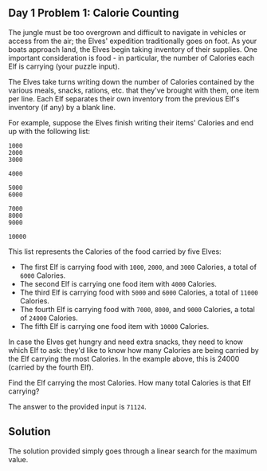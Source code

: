 ## Day 1 Problem 1: Calorie Counting
The jungle must be too overgrown and difficult to navigate in vehicles or access from the air; the Elves' expedition traditionally goes on foot. As your boats approach land, the Elves begin taking inventory of their supplies. One important consideration is food - in particular, the number of Calories each Elf is carrying (your puzzle input).

The Elves take turns writing down the number of Calories contained by the various meals, snacks, rations, etc. that they've brought with them, one item per line. Each Elf separates their own inventory from the previous Elf's inventory (if any) by a blank line.

For example, suppose the Elves finish writing their items' Calories and end up with the following list:
```
1000
2000
3000

4000

5000
6000

7000
8000
9000

10000
```
This list represents the Calories of the food carried by five Elves:
- The first Elf is carrying food with ```1000```, ```2000```, and ```3000``` Calories, a total of ```6000``` Calories.
- The second Elf is carrying one food item with ```4000``` Calories.
- The third Elf is carrying food with ```5000``` and ```6000``` Calories, a total of ```11000``` Calories.
- The fourth Elf is carrying food with ```7000```, ```8000```, and ```9000``` Calories, a total of ```24000``` Calories.
- The fifth Elf is carrying one food item with ```10000``` Calories.

In case the Elves get hungry and need extra snacks, they need to know which Elf to ask: they'd like to know how many Calories are being carried by the Elf carrying the most Calories. In the example above, this is 24000 (carried by the fourth Elf).

Find the Elf carrying the most Calories. How many total Calories is that Elf carrying?

The answer to the provided input is ```71124```.

## Solution
The solution provided simply goes through a linear search for the maximum value.
